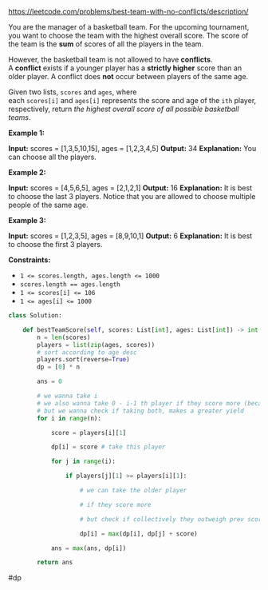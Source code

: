 https://leetcode.com/problems/best-team-with-no-conflicts/description/

You are the manager of a basketball team. For the upcoming tournament, you want to choose the team with the highest overall score. The score of the team is the **sum** of scores of all the players in the team.

However, the basketball team is not allowed to have **conflicts**. A **conflict** exists if a younger player has a **strictly higher** score than an older player. A conflict does **not** occur between players of the same age.

Given two lists, `scores` and `ages`, where each `scores[i]` and `ages[i]` represents the score and age of the `ith` player, respectively, return _the highest overall score of all possible basketball teams_.

**Example 1:**

**Input:** scores = [1,3,5,10,15], ages = [1,2,3,4,5]
**Output:** 34
**Explanation:** You can choose all the players.

**Example 2:**

**Input:** scores = [4,5,6,5], ages = [2,1,2,1]
**Output:** 16
**Explanation:** It is best to choose the last 3 players. Notice that you are allowed to choose multiple people of the same age.

**Example 3:**

**Input:** scores = [1,2,3,5], ages = [8,9,10,1]
**Output:** 6
**Explanation:** It is best to choose the first 3 players. 

**Constraints:**

-   `1 <= scores.length, ages.length <= 1000`
-   `scores.length == ages.length`
-   `1 <= scores[i] <= 106`
-   `1 <= ages[i] <= 1000`

```python
class Solution:

    def bestTeamScore(self, scores: List[int], ages: List[int]) -> int:
        n = len(scores)
        players = list(zip(ages, scores))
        # sort according to age desc
        players.sort(reverse=True)
        dp = [0] * n

        ans = 0

		# we wanna take i
		# we also wanna take 0 - i-1 th player if they score more (because age sort)
		# but we wanna check if taking both, makes a greater yield
        for i in range(n):

            score = players[i][1]

            dp[i] = score # take this player

            for j in range(i):

                if players[j][1] >= players[i][1]:

                    # we can take the older player

                    # if they score more

                    # but check if collectively they outweigh prev score

                    dp[i] = max(dp[i], dp[j] + score)

            ans = max(ans, dp[i])

        return ans
```

#dp
